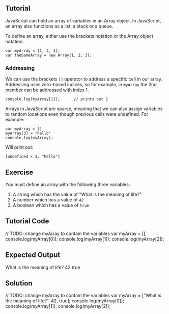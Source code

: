 Tutorial
--------

JavaScript can hold an array of variables in an Array object. In JavaScript, an array also functions as a list, a stack or a queue. 

To define an array, either use the brackets notation or the Array object notation:

    var myArray = [1, 2, 3];
    var theSameArray = new Array(1, 2, 3);

### Addressing

We can use the brackets `[]` operator to address a specific cell in our array. Addressing uses zero-based indices, so for example, in `myArray` the 2nd member can be addressed with index 1.

    console.log(myArray[1]);      // prints out 2

Arrays in JavaScript are sparse, meaning that we can also assign variables to random locations even though previous cells were undefined. For example:

    var myArray = []
    myArray[3] = "hello"
    console.log(myArray);

Will print out:

    [undefined × 3, "hello"]

Exercise
--------

You must define an array with the following three variables:

1. A string which has the value of "What is the meaning of life?"
2. A number which has a value of `42`
3. A boolean which has a value of `true`

Tutorial Code
-------------

// TODO: change myArray to contain the variables
var myArray = [];
console.log(myArray[0]);
console.log(myArray[1]);
console.log(myArray[2]);

Expected Output
---------------
What is the meaning of life?
42
true

Solution
--------
// TODO: change myArray to contain the variables
var myArray = ["What is the meaning of life?", 42, true];
console.log(myArray[0]);
console.log(myArray[1]);
console.log(myArray[2]);
